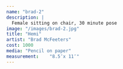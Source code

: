 ```yaml
---
name: "brad-2"
description: |
  Female sitting on chair, 30 minute pose
image: "/images/brad-2.jpg"
title: "Hemi"
artist: "Brad McFeeters"
cost: 1000
media: "Pencil on paper"
measurement: 	"8.5″x 11″"
---
```

